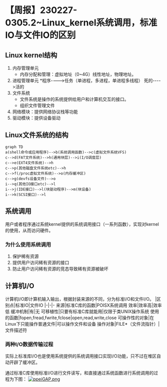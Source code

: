 # 【周报】230227-0305.2~Linux_kernel系统调用，标准IO与文件IO的区别

## Linux kernel结构

1. 内存管理单元
   * 内存分配和管理：虚拟地址（0~4G）线性地址，物理地址。
2. 进程管理单元
   *程序---->任务（单进程，多进程，单进程多线程）
死的---->活的
3. 文件系统
   * 文件系统是操作的系统提供给用户和计算机交互的接口。
   * 组织文件管理文件
4. 网络模块：提供网络协议栈等功能
5. 驱动模块：提供设备驱动

## Linux文件系统的结构

```mermaid
graph TD
a(shell命令或应用程序)-->b(系统调用函数)-->c(虚拟文件系统VFS)
c-->d(FAT文件系统)-->h(通用块层)-->i(I/O调度层)
c-->e(EXT4文件系统)-->h
c-->p(其他磁盘文件系统etc)-->h
c-->f(/proc虚拟文件系统)-->o(内存缓冲区)
c-->g(devfs设备文件)-->o
i-->q(其他IO接口etc)-->l
i-->j(IDE接口)-->l(块驱动程序)-->m(块设备)
i-->k(SCSI接口)-->l
```

## 系统调用

用户或者程序通过系统kernel提供的系统调用接口（一系列函数），实现对kernel的使用，从而访问硬件。

### 为什么使用系统调用

1. 保护稀有资源
2. 提供用户访问稀有资源的接口
3. 防止用户访问稀有资源的竞态导致稀有资源被破坏

## 计算机I/O

计算机I/O即计算机输入输出，根据封装来源的不同，分为标准I/O和文件I/O。
|区别点|标准IO|文件IO
|-|-|-
来源|标准C库的函数|POISX系统调用
效率|效率高|效率低
缓冲机制|有|无
可移植性|只要有标准C库就能用|仅限于类UNIX操作系统
使用的函数|fopen,fread,fwrite,fclose|open,read,write,close
可操作性的对象|在Linux下只能操作普通文件|可以操作文件和设备
操作对象|FILE*（文件流指针）|文件描述符

### 两种I/O数据传输过程

实际上标准库I/O也是使用系统提供的系统调用接口实现I/O功能，只不过在堆区自动开辟了缓冲区。

通过标准C库使用标准I/O进行文件读写，和直接通过系统函数进行系统调用的过程为下图：
[![ppeiGAP.png](https://s1.ax1x.com/2023/03/07/ppeiGAP.png)](https://imgse.com/i/ppeiGAP)
